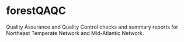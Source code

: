# forestQAQC
Quality Assurance and Quality Control checks and summary reports for Northeast Temperate Network and Mid-Atlantic Network. 
